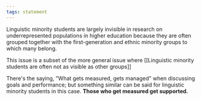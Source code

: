 ```yaml
---
tags: statement
---
```

Linguistic minority students are largely invisible in research on underrepresented populations in higher education because they are often grouped together with the first-generation and ethnic minority groups to which many belong.

This issue is a subset of the more general issue where [[Linguistic minority students are often not as visible as other groups]]

There's the saying, "What gets measured, gets managed" when discussing goals and performance; but something similar can be said for linguistic minority students in this case. **Those who get measured get supported.**